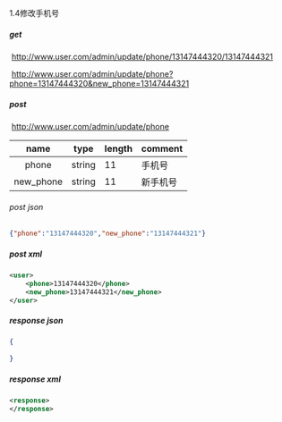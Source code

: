 1.4修改手机号

##### get

​	http://www.user.com/admin/update/phone/13147444320/13147444321

​	http://www.user.com/admin/update/phone?phone=13147444320&new_phone=13147444321



##### post

​	http://www.user.com/admin/update/phone

|   name    | type   | length | comment  |
| :-------: | ------ | ------ | -------- |
|   phone   | string | 11     | 手机号   |
| new_phone | string | 11     | 新手机号 |

###### post json

```json
{"phone":"13147444320","new_phone":"13147444321"}
```

##### post xml

```xml
<user>
    <phone>13147444320</phone>
    <new_phone>13147444321</new_phone>
</user>
```

##### response json
```json
{
    
}
```
##### response xml
```xml
<response>
</response>
```